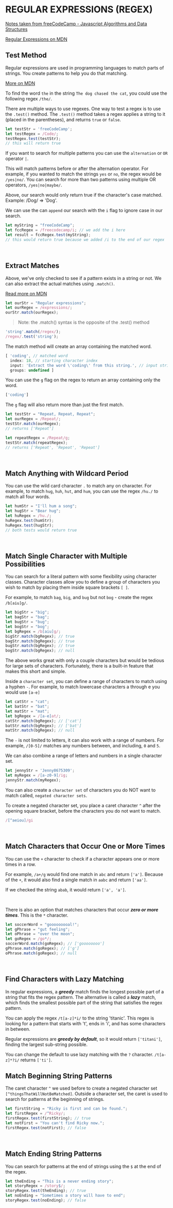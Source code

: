 # REGULAR EXPRESSIONS (REGEX)

[Notes taken from freeCodeCamp - Javascript Algorithms and Data Structures](https://www.freecodecamp.org/learn/javascript-algorithms-and-data-structures/regular-expressions)

[Regular Expressions on MDN](https://developer.mozilla.org/en-US/docs/Web/JavaScript/Guide/Regular_Expressions)

## Test Method

Regular expressions are used in programming languages to match parts of strings. You create patterns to help you do that matching.

[More on MDN](https://developer.mozilla.org/en-US/docs/Web/JavaScript/Reference/Global_Objects/RegExp/test)

To find the word `the` in the string `The dog chased the cat`, you could use the following regex `/the/`.

There are multiple ways to use regexes. One way to test a regex is to use the `.test()` method. The `.test()` method takes a regex applies a string to it (placed in the parentheses), and returns `true` or `false`.

```js
let testStr = 'freeCodeCamp';
let testRegex = /Code/;
testRegex.test(testStr);
// this will return true
```

If you want to search for multiple patterns you can use the `alternation` or `OR` operator `|`.

This will match patterns before or after the alternation operator. For example, if you wanted to match the strings `yes` or `no`, the regex would be `/yes|no/`. You can search for more than two patterns using multiple OR operators, `/yes|no|maybe/`.

Above, our search would only return true if the character's case matched. Example: /Dog/ => 'Dog'.

We can use the can `append` our search with the `i` flag to ignore case in our search.

```js
let myString = "freeCodeCamp";
let fccRegex = /freecodecamp/i; // we add the i here
let result = fccRegex.test(myString);
// this would return true because we added /i to the end of our regex
```

</br>

## Extract Matches

Above, we've only checked to see if a pattern exists in a string or not. We can also extract the actual matches using `.match()`.

[Read more on MDN](https://developer.mozilla.org/en-US/docs/Web/JavaScript/Reference/Global_Objects/String/match)

```js
let ourStr = "Regular expressions";
let ourRegex = /expressions/;
ourStr.match(ourRegex);
```

> Note: the .match() syntax is the opposite of the .test() method

```js
'string'.match(/regex/);
/regex/.test('string');
```

The match method will create an array containing the matched word.

```js
[ 'coding', // matched word
  index: 18, // starting character index
  input: 'Extract the word \'coding\' from this string.', // input string
  groups: undefined ]
```

You can use the `g` flag on the regex to return an array containing only the word.

```js
['coding']
```

The `g` flag will also return more than just the first match.

```js
let testStr = "Repeat, Repeat, Repeat";
let ourRegex = /Repeat/;
testStr.match(ourRegex);
// returns ['Repeat']
```

```js
let repeatRegex = /Repeat/g;
testStr.match(repeatRegex);
// returns ['Repeat', 'Repeat', 'Repeat']
```

</br>

## Match Anything with Wildcard Period

You can use the wild card character `.` to match any on character. For example, to match `hug`, `huh`, `hut`, and `hum`, you can use the regex `/hu./` to match all four words.

```js
let humStr = "I'll hum a song";
let hugStr = "Bear hug";
let huRegex = /hu./;
huRegex.test(humStr);
huRegex.test(hugStr);
// both tests would return true
```

</br>

## Match Single Character with Multiple Possibilities

You can search for a literal pattern with some flexibility using character classes. Character classes allow you to define a group of characters you wish to match by placing them inside square brackets `[ ]`.

For example, to match `bag`, `big`, and `bug` but not `bog` - create the regex `/b[aiu]g/`.

```js
let bigStr = "big";
let bagStr = "bag";
let bugStr = "bug";
let bogStr = "bog";
let bgRegex = /b[aiu]g/;
bigStr.match(bgRegex); // true
bagStr.match(bgRegex); // true
bugStr.match(bgRegex); // true
bogStr.match(bgRegex); // null
```

The above works great with only a couple characters but would be tedious for large sets of characters. Fortunately, there is a built-in feature that makes this short and simple.

Inside a `character set`, you can define a range of characters to match using a hyphen `-`. For example, to match lowercase characters a through e you would use `[a-e]`

```js
let catStr = "cat";
let batStr = "bat";
let matStr = "mat";
let bgRegex = /[a-e]at/;
catStr.match(bgRegex); // ['cat']
batStr.match(bgRegex); // ['bat']
matStr.match(bgRegex); // null
```

The `-` is not limited to letters, it can also work with a range of numbers. For example, `/[0-5]/` matches any numbers between, and including, `0` and `5`.

We can also combine a range of letters and numbers in a single character set.

```js
let jennyStr = 'Jenny8675309';
let myRegex = /[a-z0-9]/ig;
jennyStr.match(myRegex);
```

You can also create a `character set` of characters you do NOT want to match called, `negated character sets`.

To create a negated character set, you place a caret character `^` after the opening square bracket, before the characters you do not want to match.

```js
/[^aeiou]/gi
```

</br>

## Match Characters that Occur One or More Times

You can use the `+` character to check if a character appears one or more times in a row.

For example, `/a+/g` would find one match in `abc` and return `['a']`. Because of the `+`, it would also find a single match in `aabc` and return `['aa']`.

If we checked the string `abab`, it would return `['a', 'a']`.

</br>

There is also an option that matches characters that occur ***zero or more times***. This is the `*` character.

```js
let soccerWord = "gooooooooal!";
let gPhrase = "gut feeling";
let oPhrase = "over the moon";
let goRegex = /go*/;
soccerWord.match(goRegex); // ['goooooooo']
gPhrase.match(goRegex); // ['g']
oPhrase.match(goRegex); // null
```

</br>

## Find Characters with Lazy Matching

In regular expressions, a ***greedy*** match finds the longest possible part of a string that fits the regex pattern. The alternative is called a ***lazy*** match, which finds the smallest possible part of the string that satisfies the regex pattern.

You can apply the regex `/t[a-z]*i/` to the string 'titanic'. This regex is looking for a pattern that starts with 't', ends in 'i', and has some characters in between.

Regular expressions are ***greedy by default***, so it would return `['titani']`, finding the largest sub-string possible.

You can change the default to use lazy matching with the `?` character. `/t[a-z]*?i/` returns `['ti']`.


## Match Beginning String Patterns

The caret character `^` we used before to create a negated character set `[^thingsThatWillNotBeMatched]`. Outside a character set, the caret is used to search for patterns at the beginning of strings.

```js
let firstString = "Ricky is first and can be found.";
let firstRegex = /^Ricky/;
firstRegex.test(firstString); // true
let notFirst = "You can't find Ricky now.";
firstRegex.test(notFirst); // false
```

<br>

## Match Ending String Patterns

You can search for patterns at the end of strings using the `$` at the end of the regex.

```js
let theEnding = "This is a never ending story";
let storyRegex = /story$/;
storyRegex.test(theEnding); // true
let noEnding = "Sometimes a story will have to end";
storyRegex.test(noEnding); // false
```